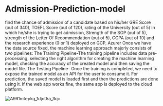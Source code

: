 # Admission-Prediction-model
find the chance of admission of a candidate based on his/her GRE Score (out of 340), TOEFL Score (out of 120), rating of the University (out of 5) in which he/she is trying to get admission, Strength of the SOP (out of 5), strength of the Letter Of Recommendation (out of 5), CGPA (out of 10) and the research experience (0 or 1) deployed on GCP, Azurer
Once we have the data source fixed, the machine learning approach majorly consists of two pipelines:
The Training Pipeline-The training pipeline includes data pre-processing, selecting the right algorithm for creating the machine learning model, checking the accuracy of the created model and then saving the model file.
The Testing Pipeline- Once the training is completed, we need to expose the trained model as an API for the user to consume it. For prediction, the saved model is loaded first and then the predictions are done using it. If the web app works fine, the same app is deployed to the cloud platform.


![A9R1mtepkq_1djot5a_3qc](https://user-images.githubusercontent.com/29397302/78503299-6a88e900-7783-11ea-9482-51e523297ac2.jpg)
